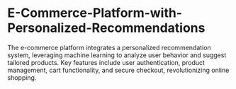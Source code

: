 # E-Commerce-Platform-with-Personalized-Recommendations
The e-commerce platform integrates a personalized recommendation system, leveraging machine learning to analyze user behavior and suggest tailored products. Key features include user authentication, product management, cart functionality, and secure checkout, revolutionizing online shopping.
